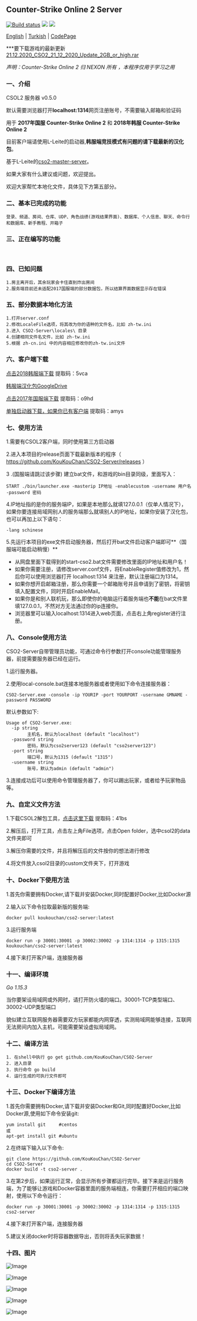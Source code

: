 ## Counter-Strike Online 2 Server 

[![Build status](https://ci.appveyor.com/api/projects/status/a4pj1il9li5s08k5?svg=true)](https://ci.appveyor.com/project/KouKouChan/cso2-server)
[![](https://img.shields.io/badge/license-MIT-green)](./LICENSE)
[![](https://img.shields.io/badge/version-v0.5.0-blue)](https://github.com/KouKouChan/CSO2-Server/releases)

[English](./README.en.md) | [Turkish](./README.tr.md) | [CodePage](./CodePage.md)

***要下载游戏的最新更新 [21.12.2020_CSO2_21_12_2020_Update_2GB_or_high.rar](https://drive.google.com/file/d/1tOYUGa3vOxgJoHPrYA7BoejwAeQ-N8sg/view?usp=sharing)


*声明：Counter-Strike Online 2 归 NEXON 所有 ，本程序仅用于学习之用*

### 一、介绍

CSOL2 服务器 v0.5.0

默认需要浏览器打开**localhost:1314**网页注册账号，不需要输入邮箱和验证码

用于 **2017年国服 Counter-Strike Online 2** 和 **2018年韩服 Counter-Strike Online 2**  

目前客户端请使用L-Leite的启动器,**韩服端竞技模式有问题的请下载最新的汉化包**。

基于L-Leite的[cso2-master-server](https://github.com/L-Leite/cso2-master-server)。

如果大家有什么建议或问题，欢迎提出。

欢迎大家帮忙本地化文件，具体见下方第五部分。

### 二、基本已完成的功能

    登录、频道、房间、仓库、UDP、角色战绩(游戏结果界面)、数据库、个人信息、聊天、命令行和数据库、新手教程、开箱子

### 三、正在编写的功能

​    

### 四、已知问题

    1.房主离开后，其余玩家会卡住直到炸出房间
    2.服务端目前还未适配2017国服端的部分数据包，所以结算界面数据显示存在错误

### 五、部分数据本地化方法

```
1.打开server.conf
2.修改LocaleFile选项，将其改为你的语种的文件名，比如 zh-tw.ini
3.进入 CSO2-Server\locales\ 目录
4.创建相同文件名文件，比如 zh-tw.ini
5.根据 zh-cn.ini 中的内容相应修改你的zh-tw.ini文件
```

### 六、客户端下载

  [点击2018韩服端下载](https://pan.baidu.com/s/1NGHisLeTB1nXH4zCtR6FSA) 提取码：5vca  

  [韩服端汉化包GoogleDrive](https://drive.google.com/file/d/1aaoKSBrAKgO30w-BCf1VJG6n6PUiS-88/view?usp=sharing)

  [点击2017年国服端下载](https://pan.baidu.com/s/1tTtks0fwROk0WUueC2gnOQ)  提取码：o9hd

  [单独启动器下载，如果你已有客户端](https://pan.baidu.com/s/1QGyRmjw24eJ5ycrFjorv_g)  提取码：amys

### 七、使用方法

1.需要有CSOL2客户端，同时使用第三方启动器

2.进入本项目的release页面下载最新版本的程序（ https://github.com/KouKouChan/CSO2-Server/releases ）

3 .(国服端请跳过该步骤) 建立bat文件，和游戏的bin目录同级，里面写入：

```shell
START ./bin/launcher.exe -masterip IP地址 -enablecustom -username 用户名 -password 密码
```

4.IP地址指的是你的服务端IP，如果是本地那么就填127.0.0.1（仅单人情况下），如果你要连接局域网别人的服务端那么就填别人的IP地址，如果你安装了汉化包，也可以再加上以下语句：

```shell
-lang schinese
```

5.先运行本项目的exe文件启动服务器，然后打开bat文件启动客户端即可**（国服端可能启动稍慢）**

- 从网盘里面下载得到的start-cso2.bat文件需要修改里面的IP地址和用户名！
- 如果你需要注册，请修改server.conf文件，将EnableRegister值修改为1，然后你可以使用浏览器打开 localhost:1314 来注册，默认注册端口为1314。
- 如果你想开启邮箱注册，那么你需要一个邮箱账号并且申请到了密钥，将密钥填入配置文件，同时开启EnableMail。
- 如果你是和别人联机玩，那么即使你的电脑运行着服务端也**不能**在bat文件里填127.0.0.1，不然对方无法通过你的ip连接你。
- 浏览器里可以输入localhost:1314进入web页面，点击右上角register进行注册。

### 八、Console使用方法

CSO2-Server自带管理员功能，可通过命令行参数打开console功能管理服务器，前提需要服务器已经在运行。

1.运行服务器。

2.使用local-console.bat连接本地服务器或者使用如下命令连接服务器：

```
CSO2-Server.exe -console -ip YOURIP -port YOURPORT -username GMNAME -password PASSWORD
```

默认参数如下:

```
Usage of CSO2-Server.exe:
  -ip string
        主机名，默认为localhost (default "localhost")
  -password string
        密码，默认为cso2server123 (default "cso2server123")
  -port string
        端口号，默认为1315 (default "1315")
  -username string
        账号，默认为admin (default "admin")
```

3.连接成功后可以使用命令管理服务器了，你可以踢出玩家，或者给予玩家物品等。

### 九、自定义文件方法

1.下载CSOL2解包工具，[点击这里下载](https://pan.baidu.com/s/14q1SoIdHwp1casMWG2OS-w) 提取码：41bs

2.解压后，打开工具，点击左上角File选项，点击Open folder，选中csol2的data文件夹即可

3.解压你需要的文件，并且将解压后的文件按你的想法进行修改

4.将文件放入csol2目录的custom文件夹下，打开游戏

### 十、Docker下使用方法

1.首先你需要拥有Docker,请下载并安装Docker,同时配置好Docker,比如Docker源

2.输入以下命令拉取最新版的服务端:

```shell
docker pull koukouchan/cso2-server:latest
```

3.运行服务端

```shell
docker run -p 30001:30001 -p 30002:30002 -p 1314:1314 -p 1315:1315 koukouchan/cso2-server:latest
```

4.接下来打开客户端，连接服务器

### 十一、编译环境

*Go 1.15.3*

当你要架设局域网或外网时，请打开防火墙的端口。30001-TCP类型端口、30002-UDP类型端口

貌似建立互联网服务器需要双方玩家都能内网穿透，实测局域网能够连接，互联网无法房间内加入主机，可能需要架设虚拟局域网。

### 十二、编译方法

```shell
1. 在shell中执行 go get github.com/KouKouChan/CSO2-Server
2. 进入目录
3. 执行命令 go build
4. 运行生成的可执行文件即可
```

### 十三、Docker下编译方法

1.首先你需要拥有Docker,请下载并安装Docker和Git,同时配置好Docker,比如Docker源,使用如下命令安装git:

```
yum install git     #centos
或
apt-get install git #ubuntu
```

2.在终端下输入以下命令:

```shell
git clone https://github.com/KouKouChan/CSO2-Server
cd CSO2-Server
docker build -t cso2-server .
```

3.在第2步后，如果运行正常，会显示所有步骤都运行完毕。接下来是运行服务端，为了能够让游戏和Docker容器里面的服务端相连，你需要打开相应的端口映射，使用以下命令运行：

```shell
docker run -p 30001:30001 -p 30002:30002 -p 1314:1314 -p 1315:1315 cso2-server
```

4.接下来打开客户端，连接服务器

5.建议关闭docker时将容器数据导出，否则将丢失玩家数据！

### 十四、图片

![Image](./photos/main.png)

![Image](./photos/intro.png)

![Image](./photos/channel.png)

![Image](./photos/ingame.jpg)

![Image](./photos/result.jpg)
